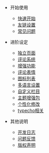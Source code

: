 - 开始使用
  - [快速开始](/start)
  - [友链设置](/plugin)
  - [常见问题](/common-problem)

- 进阶设定
  - [独立页面](/page)
  - [评论系统](/comment)
  - [增强功能](/functions)
  - [评论表情](/emotion)
  - [图标列表](/icons)
  - [多语言设置](/i18n)
  - [自定义栏目](/customize)
  - [主题增强包](/enhancedPackage)
  - [个性化修改](/customEdit)
  - [typecho相关](/typecho)

- 其他说明
  - [开发日志](/changelog)
  - [问题反馈](/feedback)
  - [版权声明](/copyright)


